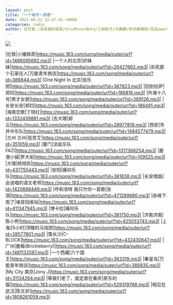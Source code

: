 ```yaml
---
layout: post
title: "一个城市一首歌"
date: 2021-08-22 22:47:41 +0800
categories: radio
author: 任可爱-/会有猫的咸菜/UrsaMinorBeta/三絲餃子/大藏藏/吼吼破喉咙/伍伍aww/wzc__lxy/人民艺术家赵四s/迟豫_/黑矮星-YXY-
---
```

![]({{site.baseurl}}/images/cover_20210822.jpg)

|伦敦|小猪佩奇|https://music.163.com/song/media/outer/url?id=1486095692.mp3|
|一个人的北京|好妹妹|https://music.163.com/song/media/outer/url?id=26427662.mp3|
|杀死那个石家庄人|万能青年旅店|https://music.163.com/song/media/outer/url?id=386844.mp3|
|One Night In 北京|信乐团|https://music.163.com/song/media/outer/url?id=387823.mp3|
|回到拉萨|郑钧|https://music.163.com/song/media/outer/url?id=186816.mp3|
|外滩十八号|男才女貌|https://music.163.com/song/media/outer/url?id=369126.mp3|
|长安长安|郑钧|https://music.163.com/song/media/outer/url?id=186491.mp3|
|海南恋歌|丁晓红|https://music.163.com/song/media/outer/url?id=1332439881.mp3|
|去大理|郝云|https://music.163.com/song/media/outer/url?id=28977819.mp3|
|西安|市井中乐队|https://music.163.com/song/media/outer/url?id=1484577479.mp3|
|兰州 兰州|低苦艾|https://music.163.com/song/media/outer/url?id=351059.mp3|
|厦门|法兹乐队 FAZI|https://music.163.com/song/media/outer/url?id=1317366254.mp3|
|鹿港小镇|罗大佑|https://music.163.com/song/media/outer/url?id=109525.mp3|
|大理|杨旭凯|https://music.163.com/song/media/outer/url?id=437755443.mp3|
|安阳|痛仰乐队|https://music.163.com/song/media/outer/url?id=381838.mp3|
|长安南路|会说唱的语文老师|https://music.163.com/song/media/outer/url?id=1420688449.mp3|
|呼和浩特 我只欠你一首歌|张涵|https://music.163.com/song/media/outer/url?id=471289680.mp3|
|赤峰下雨了|噪音回收站|https://music.163.com/song/media/outer/url?id=411347945.mp3|
|博卡拉|痛仰乐队|https://music.163.com/song/media/outer/url?id=381750.mp3|
|济南济南|陈小熊|https://music.163.com/song/media/outer/url?id=425053743.mp3|
|上海25小时|顶楼的马戏团|https://music.163.com/song/media/outer/url?id=28577801.mp3|
|策长沙|C-BLOCK|https://music.163.com/song/media/outer/url?id=432430647.mp3|
|广州|脆莓(Brickleberry)|https://music.163.com/song/media/outer/url?id=1481132597.mp3|
|一个西藏|六个国王|https://music.163.com/song/media/outer/url?id=363319.mp3|
|秦皇岛|万能青年旅店|https://music.163.com/song/media/outer/url?id=386835.mp3|
|My City 南京|Jony J|https://music.163.com/song/media/outer/url?id=31134264.mp3|
|等我们老了，就定居在重庆|房东的猫|https://music.163.com/song/media/outer/url?id=529319768.mp3|
|相见在武汉|陈文非|https://music.163.com/song/media/outer/url?id=1808261059.mp3|

